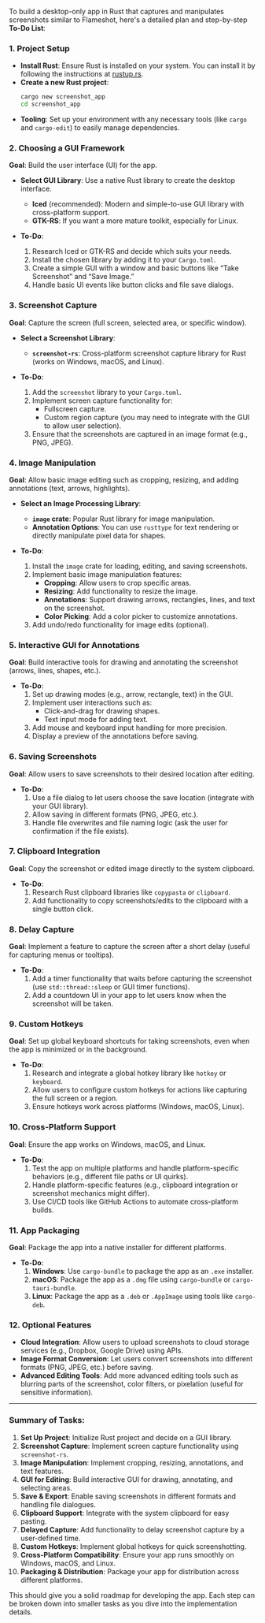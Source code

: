 To build a desktop-only app in Rust that captures and manipulates screenshots similar to Flameshot, here's a detailed plan and step-by-step **To-Do List**:

### 1. **Project Setup**

- **Install Rust**: Ensure Rust is installed on your system. You can install it by following the instructions at [rustup.rs](https://rustup.rs/).
- **Create a new Rust project**:
  ```bash
  cargo new screenshot_app
  cd screenshot_app
  ```
- **Tooling**: Set up your environment with any necessary tools (like `cargo` and `cargo-edit`) to easily manage dependencies.

### 2. **Choosing a GUI Framework**

**Goal**: Build the user interface (UI) for the app.

- **Select GUI Library**: Use a native Rust library to create the desktop interface.

  - **Iced** (recommended): Modern and simple-to-use GUI library with cross-platform support.
  - **GTK-RS**: If you want a more mature toolkit, especially for Linux.

- **To-Do**:
  1.  Research Iced or GTK-RS and decide which suits your needs.
  2.  Install the chosen library by adding it to your `Cargo.toml`.
  3.  Create a simple GUI with a window and basic buttons like “Take Screenshot” and “Save Image.”
  4.  Handle basic UI events like button clicks and file save dialogs.

### 3. **Screenshot Capture**

**Goal**: Capture the screen (full screen, selected area, or specific window).

- **Select a Screenshot Library**:

  - **`screenshot-rs`**: Cross-platform screenshot capture library for Rust (works on Windows, macOS, and Linux).

- **To-Do**:
  1.  Add the `screenshot` library to your `Cargo.toml`.
  2.  Implement screen capture functionality for:
      - Fullscreen capture.
      - Custom region capture (you may need to integrate with the GUI to allow user selection).
  3.  Ensure that the screenshots are captured in an image format (e.g., PNG, JPEG).

### 4. **Image Manipulation**

**Goal**: Allow basic image editing such as cropping, resizing, and adding annotations (text, arrows, highlights).

- **Select an Image Processing Library**:

  - **`image` crate**: Popular Rust library for image manipulation.
  - **Annotation Options**: You can use `rusttype` for text rendering or directly manipulate pixel data for shapes.

- **To-Do**:
  1.  Install the `image` crate for loading, editing, and saving screenshots.
  2.  Implement basic image manipulation features:
      - **Cropping**: Allow users to crop specific areas.
      - **Resizing**: Add functionality to resize the image.
      - **Annotations**: Support drawing arrows, rectangles, lines, and text on the screenshot.
      - **Color Picking**: Add a color picker to customize annotations.
  3.  Add undo/redo functionality for image edits (optional).

### 5. **Interactive GUI for Annotations**

**Goal**: Build interactive tools for drawing and annotating the screenshot (arrows, lines, shapes, etc.).

- **To-Do**:
  1.  Set up drawing modes (e.g., arrow, rectangle, text) in the GUI.
  2.  Implement user interactions such as:
      - Click-and-drag for drawing shapes.
      - Text input mode for adding text.
  3.  Add mouse and keyboard input handling for more precision.
  4.  Display a preview of the annotations before saving.

### 6. **Saving Screenshots**

**Goal**: Allow users to save screenshots to their desired location after editing.

- **To-Do**:
  1.  Use a file dialog to let users choose the save location (integrate with your GUI library).
  2.  Allow saving in different formats (PNG, JPEG, etc.).
  3.  Handle file overwrites and file naming logic (ask the user for confirmation if the file exists).

### 7. **Clipboard Integration**

**Goal**: Copy the screenshot or edited image directly to the system clipboard.

- **To-Do**:
  1.  Research Rust clipboard libraries like `copypasta` or `clipboard`.
  2.  Add functionality to copy screenshots/edits to the clipboard with a single button click.

### 8. **Delay Capture**

**Goal**: Implement a feature to capture the screen after a short delay (useful for capturing menus or tooltips).

- **To-Do**:
  1.  Add a timer functionality that waits before capturing the screenshot (use `std::thread::sleep` or GUI timer functions).
  2.  Add a countdown UI in your app to let users know when the screenshot will be taken.

### 9. **Custom Hotkeys**

**Goal**: Set up global keyboard shortcuts for taking screenshots, even when the app is minimized or in the background.

- **To-Do**:
  1.  Research and integrate a global hotkey library like `hotkey` or `keyboard`.
  2.  Allow users to configure custom hotkeys for actions like capturing the full screen or a region.
  3.  Ensure hotkeys work across platforms (Windows, macOS, Linux).

### 10. **Cross-Platform Support**

**Goal**: Ensure the app works on Windows, macOS, and Linux.

- **To-Do**:
  1.  Test the app on multiple platforms and handle platform-specific behaviors (e.g., different file paths or UI quirks).
  2.  Handle platform-specific features (e.g., clipboard integration or screenshot mechanics might differ).
  3.  Use CI/CD tools like GitHub Actions to automate cross-platform builds.

### 11. **App Packaging**

**Goal**: Package the app into a native installer for different platforms.

- **To-Do**:
  1.  **Windows**: Use `cargo-bundle` to package the app as an `.exe` installer.
  2.  **macOS**: Package the app as a `.dmg` file using `cargo-bundle` or `cargo-tauri-bundle`.
  3.  **Linux**: Package the app as a `.deb` or `.AppImage` using tools like `cargo-deb`.

### 12. **Optional Features**

- **Cloud Integration**: Allow users to upload screenshots to cloud storage services (e.g., Dropbox, Google Drive) using APIs.
- **Image Format Conversion**: Let users convert screenshots into different formats (PNG, JPEG, etc.) before saving.
- **Advanced Editing Tools**: Add more advanced editing tools such as blurring parts of the screenshot, color filters, or pixelation (useful for sensitive information).

---

### Summary of Tasks:

1. **Set Up Project**: Initialize Rust project and decide on a GUI library.
2. **Screenshot Capture**: Implement screen capture functionality using `screenshot-rs`.
3. **Image Manipulation**: Implement cropping, resizing, annotations, and text features.
4. **GUI for Editing**: Build interactive GUI for drawing, annotating, and selecting areas.
5. **Save & Export**: Enable saving screenshots in different formats and handling file dialogues.
6. **Clipboard Support**: Integrate with the system clipboard for easy pasting.
7. **Delayed Capture**: Add functionality to delay screenshot capture by a user-defined time.
8. **Custom Hotkeys**: Implement global hotkeys for quick screenshotting.
9. **Cross-Platform Compatibility**: Ensure your app runs smoothly on Windows, macOS, and Linux.
10. **Packaging & Distribution**: Package your app for distribution across different platforms.

This should give you a solid roadmap for developing the app. Each step can be broken down into smaller tasks as you dive into the implementation details.
